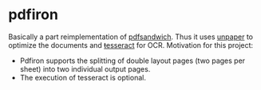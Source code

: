 # pdfiron

Basically a part reimplementation of [pdfsandwich](http://www.tobias-elze.de/pdfsandwich/index.html). Thus it uses [unpaper](https://github.com/unpaper/unpaper) to optimize the documents and [ŧesseract](https://github.com/tesseract-ocr/tesseract) for OCR. Motivation for this project:

- Pdfiron supports the splitting of double layout pages (two pages per sheet) into two individual output pages.
- The execution of tesseract is optional.



